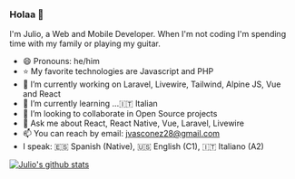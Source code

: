 ### Holaa 👋

I'm Julio, a Web and Mobile Developer. When I'm not coding I'm spending time with my family or playing my guitar.


- 😄 Pronouns: he/him
- ⭐ My favorite technologies are Javascript and PHP
- 🔭 I’m currently working on Laravel, Livewire, Tailwind, Alpine JS, Vue and React
- 🌱 I’m currently learning  ...🇮🇹 Italian 
- 👯 I’m looking to collaborate in Open Source projects
- 💬 Ask me about React, React Native, Vue, Laravel, Livewire
- 📫 You can reach by email: jvasconez28@gmail.com
- I speak: :es: Spanish (Native), :us: English (C1), :it: Italiano (A2)


[![Julio's github stats](https://github-readme-stats-kappa-ten-98.vercel.app/api?username=jvas28&theme=tokyonight&show_icons=true&include_all_commits=true)](https://jvasconez.dev)
